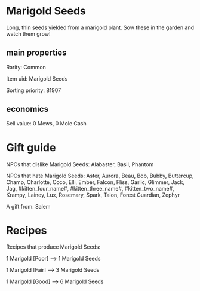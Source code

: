 # Marigold Seeds

Long, thin seeds yielded from a marigold plant. Sow these in the garden and watch them grow!

## main properties

Rarity: Common

Item uid: Marigold Seeds

Sorting priority: 81907

## economics

Sell value: 0 Mews, 0 Mole Cash

# Gift guide

NPCs that dislike Marigold Seeds: Alabaster, Basil, Phantom

NPCs that hate Marigold Seeds: Aster, Aurora, Beau, Bob, Bubby, Buttercup, Champ, Charlotte, Coco, Elli, Ember, Falcon, Fliss, Garlic, Glimmer, Jack, Jag, #kitten_four_name#, #kitten_three_name#, #kitten_two_name#, Krampy, Lainey, Lux, Rosemary, Spark, Talon, Forest Guardian, Zephyr

A gift from: Salem

# Recipes

Recipes that produce Marigold Seeds:

1 Marigold [Poor] --> 1 Marigold Seeds

1 Marigold [Fair] --> 3 Marigold Seeds

1 Marigold [Good] --> 6 Marigold Seeds